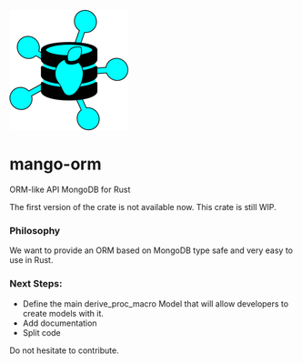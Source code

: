 ![Logo](https://raw.githubusercontent.com/kebasyaty/mango-orm/master/images/logo.svg)

# mango-orm

ORM-like API MongoDB for Rust

The first version of the crate is not available now. This crate is still WIP.

### Philosophy

We want to provide an ORM based on MongoDB type safe and very easy to use in Rust.

### Next Steps:

- Define the main derive_proc_macro Model that will allow developers to create models with it.
- Add documentation
- Split code

Do not hesitate to contribute.